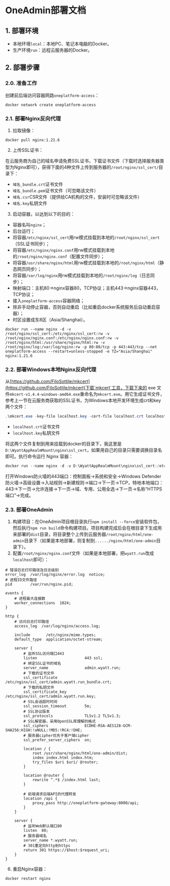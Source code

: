 # OneAdmin部署文档

## 1. 部署环境

- 本地环境`local`：本地PC、笔记本电脑的Docker。
- 生产环境`run`：远程云服务器的Docker。

## 2. 部署步骤

### 2.0. 准备工作

创建前后端访问容器网路`oneplatform-access`：

```shell
docker network create oneplatform-access
```

### 2.1. 部署Nginx反向代理

1. 拉取镜像：

```shell
docker pull nginx:1.21.6
```

2. 上传SSL证书：

在云服务商为自己的域名申请免费SSL证书，下载证书文件（下载时选择服务器类型为Nginx即可），获得下面的4种文件上传到服务器的`/root/nginx/ssl_cert/`目录下：

- `域名_bundle.crt`证书文件
- `域名_bundle.pem`证书文件（可忽略该文件）
- `域名.csr`CSR文件（提供给CA机构的文件，安装时可忽略该文件）
- `域名.key`私钥文件

3. 启动容器，以达到以下的目的：

- 容器名叫`nginx`；
- 后台运行；
- 将容器`/etc/nginx/ssl_cert`用rw模式挂载到本地的`/root/nginx/ssl_cert`（SSL证书同步）；
- 将容器`/etc/nginx/nginx.conf`用rw模式挂载到本地的`/root/nginx/nginx.conf`（配置文件同步）；
- 将容器`/usr/share/nginx/html`用rw模式挂载到本地的`/root/nginx/html`（静态网页同步）；
- 将容器`/var/log/nginx`用rw模式挂载到本地的`/root/nginx/log`（日志同步）；
- 映射端口：主机80→nginx容器80，TCP协议；主机443→nginx容器443，TCP协议；
- 接入`oneplatform-access`容器网络；
- 除非手动停止容器，否则自动重启（比如重启docker系统服务后自动重启容器）；
- 时区设置成东8区（Asia/Shanghai）。

```shell
docker run --name nginx -d -v /root/nginx/ssl_cert:/etc/nginx/ssl_cert:rw -v /root/nginx/nginx.conf:/etc/nginx/nginx.conf:rw -v /root/nginx/html:/usr/share/nginx/html:rw -v /root/nginx/log:/var/log/nginx:rw -p 80:80/tcp -p 443:443/tcp --net oneplatform-access --restart=unless-stopped -e TZ="Asia/Shanghai" nginx:1.21.6
```

### 2.2. 部署Windows本地Nginx反向代理

从[https://github.com/FiloSottile/mkcert](https://github.com/FiloSottile/mkcert)下载`mkcert`工具，下载下来的 exe 文件`mkcert-v1.4.4-windows-amd64.exe`重命名为`mkcert.exe`。用它生成证书文件，参考上一节在云服务商获取的SSL证书，为Windows本地开发环境生成crt和key两个文件：

```powershell
.\mkcert.exe -key-file localhost.key -cert-file localhost.crt localhost
```

- `localhost.crt`证书文件
- `localhost.key`私钥文件

将这两个文件复制到用来挂载到docker的目录下，我这里是`D:\WyattAppRealmMount\nginx\ssl_cert`，如果用自己的目录只需要调换目录名即可。执行命令运行 Nginx 容器：

```powershell
docker run --name nginx -d -v D:\WyattAppRealmMount\nginx\ssl_cert:/etc/nginx/ssl_cert:rw -v D:\WyattAppRealmMount\nginx\nginx.conf:/etc/nginx/nginx.conf:rw -v D:\WyattAppRealmMount\nginx\html:/usr/share/nginx/html:rw -v D:\WyattAppRealmMount\nginx\log:/var/log/nginx:rw -p 80:80/tcp -p 443:443/tcp --net oneplatform-access --restart=unless-stopped -e TZ="Asia/Shanghai" nginx:1.21.6
```

打开Windows防火墙的443端口：控制面板→系统和安全→Windows Defender防火墙→高级设置→入站规则→新建规则→端口→下一页→TCP，特地本地端口：443→下一页→允许连接→下一页→域、专用、公用全选→下一页→名称“HTTPS 端口”→完成。

### 2.3. 部署OneAdmin

1. 构建项目：在OneAdmin项目根目录执行`npm install --force`安装软件包，然后执行`npm run build`命令构建项目。项目构建完成后会在根目录下生成用来部署的`dist`目录，将目录整个上传到云服务器`/root/nginx/html/one-admin`目录下（如果是本地部署，则复制到`....../nginx/html/one-admin`目录下）。
2. 配置`/root/nginx/nginx.conf`文件（如果是本地部署，把`wyatt.run`改成`localhost`即可）：

```shell
# 错误日志打印路径及日志级别
error_log  /var/log/nginx/error.log  notice;
# 进程ID文件路径
pid        /var/run/nginx.pid;

events {
    # 进程最大连接数
    worker_connections  1024;
}

http {
    # 访问日志打印路径
    access_log  /var/log/nginx/access.log;

    include       /etc/nginx/mime.types;
    default_type  application/octet-stream;

    server {
        # 监听SSL访问端口443
        listen                     443 ssl;
        # 绑定SSL证书的域名
        server_name                admin.wyatt.run;
        # 下载的证书文件
        ssl_certificate            /etc/nginx/ssl_cert/admin.wyatt.run_bundle.crt;
        # 下载的私钥文件
        ssl_certificate_key        /etc/nginx/ssl_cert/admin.wyatt.run.key;
        # SSL会话超时时间
        ssl_session_timeout        5m;
        # SSL协议版本
        ssl_protocols              TLSv1.2 TLSv1.3;
        # SSL解密器，采用OpenSSL库理解的格式
        ssl_ciphers                ECDHE-RSA-AES128-GCM-SHA256:HIGH:!aNULL:!MD5:!RC4:!DHE;
        # 服务器cipher优先于客户端cipher
        ssl_prefer_server_ciphers  on;

        location / {
            root /usr/share/nginx/html/one-admin/dist;
            index index.html index.htm;
            try_files $uri $uri/ @router;
        }

        location @router {
            rewrite ^.*$ /index.html last;
        }
        
        # 前端请求后端API的代理转发
        location /api {
            proxy_pass http://oneplatform-gateway:8000/api;
        }
    }

    server {
        # 监听Web默认端口80
        listen  80;
        # 服务器域名
        server_name *.wyatt.run;
        # 301重定向http到https
        return 301 https://$host:$request_uri;
    }
}
```

6. 重启Nginx容器：

```shell
docker restart nginx
```

